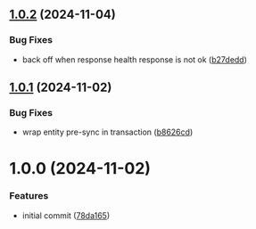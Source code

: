 ## [1.0.2](https://github.com/furvester/upstream-sync/compare/v1.0.1...v1.0.2) (2024-11-04)


### Bug Fixes

* back off when response health response is not ok ([b27dedd](https://github.com/furvester/upstream-sync/commit/b27deddf99361293384c0f8daabd23b2e252b78a))

## [1.0.1](https://github.com/furvester/upstream-sync/compare/v1.0.0...v1.0.1) (2024-11-02)


### Bug Fixes

* wrap entity pre-sync in transaction ([b8626cd](https://github.com/furvester/upstream-sync/commit/b8626cd08094886e87861ab8b5c254944c0b3ed3))

# 1.0.0 (2024-11-02)


### Features

* initial commit ([78da165](https://github.com/furvester/upstream-sync/commit/78da16507b6152a7b44b4891c7b96cfca3cdd41f))
